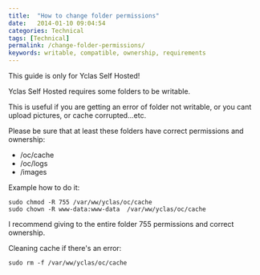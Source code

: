 ```yaml
---
title:  "How to change folder permissions"
date:   2014-01-10 09:04:54
categories: Technical
tags: [Technical]
permalink: /change-folder-permissions/
keywords: writable, compatible, ownership, requirements
---
```

<div class="alert alert-warning">
<strong><i class="glyphicon glyphicon-warning-sign"></i> </strong> This guide is only for Yclas Self Hosted!
</div>

Yclas Self Hosted requires some folders to be writable. 

This is useful if you are getting an error of folder not writable, or you cant upload pictures, or cache corrupted...etc. 

Please be sure that at least these folders have correct permissions and ownership: 

* /oc/cache
* /oc/logs
* /images

Example how to do it: 
        
    sudo chmod -R 755 /var/ww/yclas/oc/cache
    sudo chown -R www-data:www-data  /var/ww/yclas/oc/cache

    
I recommend giving to the entire folder 755 permissions and correct ownership. 

Cleaning cache if there's an error: 
    
    sudo rm -f /var/ww/yclas/oc/cache
    
    
